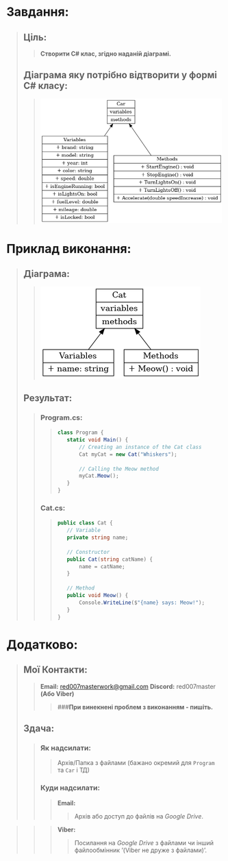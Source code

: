 # Завдання:
> ## Ціль:
>>**Створити C# клас, згідно наданій діаграмі.**
> ## Діаграма яку потрібно відтворити у формі C# класу:
>>![Diagram1](./diag1-1.png)

# Приклад виконання:
>## Діаграма:
>>![Diagram1](./diag1-2.png)
>## Результат:
>>### Program.cs:
>>>```C#
>>>class Program {
>>>    static void Main() {
>>>        // Creating an instance of the Cat class
>>>        Cat myCat = new Cat("Whiskers");
>>>
>>>        // Calling the Meow method
>>>        myCat.Meow();
>>>    }
>>>}
>>>```
>>### Cat.cs:
>>>```C#
>>>public class Cat {
>>>    // Variable
>>>    private string name;
>>>
>>>    // Constructor
>>>    public Cat(string catName) {
>>>        name = catName;
>>>    }
>>>
>>>    // Method
>>>    public void Meow() {
>>>        Console.WriteLine($"{name} says: Meow!");
>>>    }
>>>}
>>>```

# Додатково:
>## Мої Контакти:
>>**Email:** red007masterwork@gmail.com
>>**Discord:** red007master
>>**(Або Viber)**
>>>###**При винекнені проблем з виконанням - пишіть.**
>## Здача:
>>### Як надсилати:
>>>Архів/Папка з файлами (бажано окремий для `Program` та `Car` і ТД)
>>### Куди надсилати:
>>>**Email:**
>>>>Архів або доступ до файлів на *Google Drive*.

>>>**Viber:**
>>>>Посилання на *Google Drive* з файлами чи інший файлообмінник ʼ(Viber не друже з файлами)ʼ.
